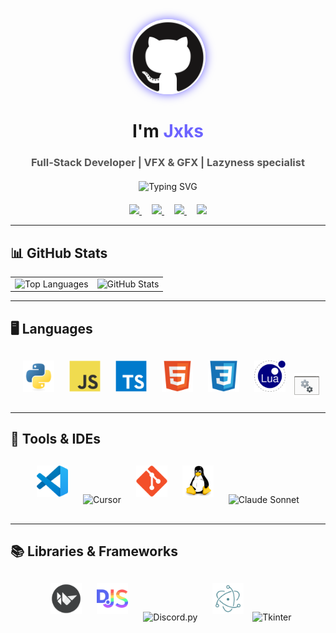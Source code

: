 <div align="center">
  <img src="https://github.com/devicons/devicon/blob/master/icons/github/github-original.svg" width="120" style="border-radius:50%; box-shadow: 0 0 15px #6C63FF;" alt="GitHub"/>

  <h1>I'm <span style="color:#6C63FF;">Jxks</span></h1>
  <h3 style="color:#555;">Full-Stack Developer | VFX & GFX | Lazyness specialist</h3>

  <div align="center" style="margin: 20px 0;">
    <img src="https://readme-typing-svg.demolab.com?font=Fira+Code&weight=500&pause=1000&color=6C63FF&background=FFFFFF00&vCenter=true&width=500&lines=Python%20%7C%20JavaScript%20%7C%20TypeScript%20%7C%20HTML&CSS;Discord%20Bots%20%7C%20Electron%20Apps%20%7C%20Tools" alt="Typing SVG"/>

  </div>

  <p style="margin-top: 10px;">
    <a href="https://github.com/Jxkss" target="_blank" style="margin: 0 8px;">
      <img src="https://cdn.jsdelivr.net/npm/simple-icons@v9/icons/github.svg" width="30"/>
    </a>
    <a href="https://discord.com/users/1154446508238844026" target="_blank" style="margin: 0 8px;">
      <img src="https://cdn.jsdelivr.net/npm/simple-icons@v9/icons/discord.svg" width="30"/>
    </a>
    <a href="https://steamcommunity.com/id/jxksonsteam/" target="_blank" style="margin: 0 8px;">
      <img src="https://cdn.jsdelivr.net/npm/simple-icons@v9/icons/steam.svg" width="30"/>
    </a>
    <a href="https://www.paypal.com/paypalme/JaksPrime" target="_blank" style="margin: 0 8px;">
      <img src="https://cdn.jsdelivr.net/npm/simple-icons@v9/icons/paypal.svg" width="30"/>
    </a>
  </p>
</div>

---

## 📊 GitHub Stats

<div align="center">
  <table>
    <tr>
      <td>
        <img src="https://github-readme-stats-three-alpha-23.vercel.app/api/top-langs/?username=Jxkss&layout=compact&theme=vision-friendly-dark&hide_border=true&border_radius=12&include_all_commits=true" alt="Top Languages"/>
      </td>
      <td>
        <img src="https://github-readme-stats-three-alpha-23.vercel.app/api?username=Jxkss&show_icons=true&theme=vision-friendly-dark&hide_border=true&border_radius=12&count_private=true" alt="GitHub Stats"/>
      </td>
    </tr>
  </table>
</div>

---

## 🖥️ Languages

<div align="center" style="margin: 20px 0;">
  <img src="https://github.com/devicons/devicon/blob/master/icons/python/python-original.svg" title="Python" alt="Python" width="50" height="50" style="margin:10px;"/>
  <img src="https://github.com/devicons/devicon/blob/master/icons/javascript/javascript-original.svg" title="JavaScript" alt="JavaScript" width="50" height="50" style="margin:10px;"/>
  <img src="https://github.com/devicons/devicon/blob/master/icons/typescript/typescript-original.svg" title="TypeScript" alt="TypeScript" width="50" height="50" style="margin:10px;"/>
  <img src="https://github.com/devicons/devicon/blob/master/icons/html5/html5-original.svg" title="HTML5" alt="HTML5" width="50" height="50" style="margin:10px;"/>
  <img src="https://github.com/devicons/devicon/blob/master/icons/css3/css3-original.svg" title="CSS3" alt="CSS3" width="50" height="50" style="margin:10px;"/>
  <img src="https://github.com/devicons/devicon/blob/master/icons/lua/lua-original.svg" title="Lua" alt="Lua" width="50" height="50" style="margin:10px;"/>
  <img src="https://raw.githubusercontent.com/github/explore/main/topics/batch-file/batch-file.png" title="Batch Script" alt="Batch Script" width="40" height="40"/>
</div>

---

## 🔧 Tools & IDEs

<div align="center" style="margin: 20px 0;">
  <img src="https://github.com/devicons/devicon/blob/master/icons/vscode/vscode-original.svg" title="Visual Studio Code" alt="VS Code" width="50" height="50" style="margin:10px;"/>
  <img src="https://avatars.githubusercontent.com/u/139895814?s=200&v=4" title="Cursor" alt="Cursor" width="50" height="50" style="margin:10px;"/>
  <img src="https://github.com/devicons/devicon/blob/master/icons/git/git-original.svg" title="Git" alt="Git" width="50" height="50" style="margin:10px;"/>
  <img src="https://github.com/devicons/devicon/blob/master/icons/linux/linux-original.svg" title="Linux" alt="Linux" width="50" height="50" style="margin:10px;"/>
  <img src="https://i.ibb.co/Q3t1dQwW/image-removebg-preview-22.png" title="Claude Sonnet" alt="Claude Sonnet" width="50" height="50" style="margin:10px;"/>
</div>

---

## 📚 Libraries & Frameworks

<div align="center" style="margin: 20px 0;">
  <img src="https://raw.githubusercontent.com/kivy/kivy/master/kivy/data/logo/kivy-icon-256.png" title="Kivy" alt="Kivy" width="50" height="50" style="margin:10px;"/>
  <img src="https://github.com/devicons/devicon/blob/master/icons/discordjs/discordjs-original.svg" title="Discord.js" alt="Discord.js" width="50" height="50" style="margin:10px;"/>
  <img src="https://discordpy.readthedocs.io/en/stable/_images/snake.svg" title="Discord.py" alt="Discord.py" width="50" height="50" style="margin:10px;"/>
  <img src="https://github.com/devicons/devicon/blob/master/icons/electron/electron-original.svg" title="Electron" alt="Electron" width="50" height="50" style="margin:10px;"/>
  <img src="https://i.ibb.co/wrxq4RpB/image-removebg-preview-76.png" title="Tkinter" alt="Tkinter" width="40" height="40"/>
</div>
